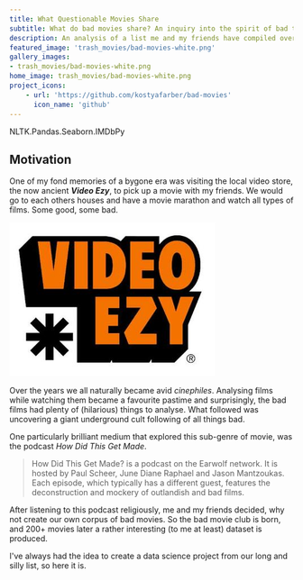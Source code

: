 ```yaml
---
title: What Questionable Movies Share
subtitle: What do bad movies share? An inquiry into the spirit of bad things.
description: An analysis of a list me and my friends have compiled over the years whilst watching films that we considered so bad they were good. Suffice to say, not all of them where as funny as we thought. I decided to dig deeper and extract relationships and insights from these films.
featured_image: 'trash_movies/bad-movies-white.png'
gallery_images:
- trash_movies/bad-movies-white.png
home_image: trash_movies/bad-movies-white.png
project_icons:
    - url: 'https://github.com/kostyafarber/bad-movies'
      icon_name: 'github'
---
```


<div class='technologies'>
NLTK.Pandas.Seaborn.IMDbPy
</div>

## Motivation

One of my fond memories of a bygone era was visiting the local video store, the now ancient ***Video Ezy***, to pick up a movie with my friends. We would go
to each others houses and have a movie marathon and watch all types of films. Some good, some bad.

![Video Ezy](../images/projects/trash_movies/videoezy.jpg)

Over the years we all naturally became avid *cinephiles*. Analysing films while watching them became a favourite pastime and
surprisingly, the bad films had plenty of (hilarious) things to analyse. What followed was uncovering a giant underground cult following of all things
bad.

One particularly brilliant medium that explored this sub-genre of movie, was the podcast *How Did This Get Made*.

> How Did This Get Made? is a podcast on the Earwolf network. It is hosted by Paul Scheer, June Diane Raphael and Jason Mantzoukas. Each episode, which typically has a different guest, features the deconstruction and mockery of outlandish and bad films.

After listening to this podcast religiously, me and my friends decided, why not create our own corpus of bad movies. So the bad
movie club is born, and 200+ movies later a rather interesting (to me at least) dataset is produced.

I've always had the idea to create a data science project from our long and silly list, so here it is.
